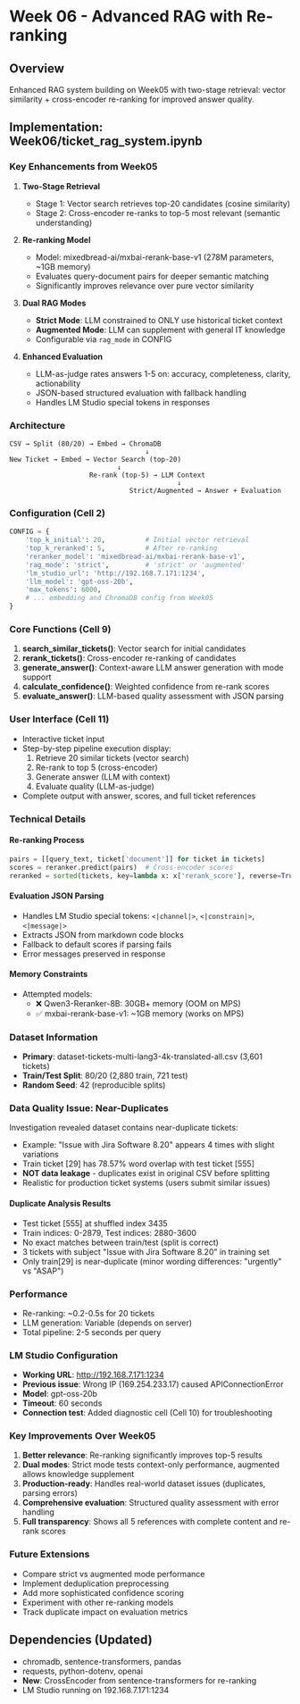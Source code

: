 # Week 06 - Advanced RAG with Re-ranking

## Overview
Enhanced RAG system building on Week05 with two-stage retrieval: vector similarity + cross-encoder re-ranking for improved answer quality.

## Implementation: Week06/ticket_rag_system.ipynb

### Key Enhancements from Week05
1. **Two-Stage Retrieval**
   - Stage 1: Vector search retrieves top-20 candidates (cosine similarity)
   - Stage 2: Cross-encoder re-ranks to top-5 most relevant (semantic understanding)
   
2. **Re-ranking Model**
   - Model: mixedbread-ai/mxbai-rerank-base-v1 (278M parameters, ~1GB memory)
   - Evaluates query-document pairs for deeper semantic matching
   - Significantly improves relevance over pure vector similarity

3. **Dual RAG Modes**
   - **Strict Mode**: LLM constrained to ONLY use historical ticket context
   - **Augmented Mode**: LLM can supplement with general IT knowledge
   - Configurable via `rag_mode` in CONFIG

4. **Enhanced Evaluation**
   - LLM-as-judge rates answers 1-5 on: accuracy, completeness, clarity, actionability
   - JSON-based structured evaluation with fallback handling
   - Handles LM Studio special tokens in responses

### Architecture
```
CSV → Split (80/20) → Embed → ChromaDB
                                  ↓
New Ticket → Embed → Vector Search (top-20)
                           ↓
                    Re-rank (top-5) → LLM Context
                                          ↓
                              Strict/Augmented → Answer + Evaluation
```

### Configuration (Cell 2)
```python
CONFIG = {
    'top_k_initial': 20,          # Initial vector retrieval
    'top_k_reranked': 5,          # After re-ranking
    'reranker_model': 'mixedbread-ai/mxbai-rerank-base-v1',
    'rag_mode': 'strict',         # 'strict' or 'augmented'
    'lm_studio_url': 'http://192.168.7.171:1234',
    'llm_model': 'gpt-oss-20b',
    'max_tokens': 6000,
    # ... embedding and ChromaDB config from Week05
}
```

### Core Functions (Cell 9)
1. **search_similar_tickets()**: Vector search for initial candidates
2. **rerank_tickets()**: Cross-encoder re-ranking of candidates
3. **generate_answer()**: Context-aware LLM answer generation with mode support
4. **calculate_confidence()**: Weighted confidence from re-rank scores
5. **evaluate_answer()**: LLM-based quality assessment with JSON parsing

### User Interface (Cell 11)
- Interactive ticket input
- Step-by-step pipeline execution display:
  1. Retrieve 20 similar tickets (vector search)
  2. Re-rank to top 5 (cross-encoder)
  3. Generate answer (LLM with context)
  4. Evaluate quality (LLM-as-judge)
- Complete output with answer, scores, and full ticket references

### Technical Details

#### Re-ranking Process
```python
pairs = [[query_text, ticket['document']] for ticket in tickets]
scores = reranker.predict(pairs)  # Cross-encoder scores
reranked = sorted(tickets, key=lambda x: x['rerank_score'], reverse=True)[:5]
```

#### Evaluation JSON Parsing
- Handles LM Studio special tokens: `<|channel|>`, `<|constrain|>`, `<|message|>`
- Extracts JSON from markdown code blocks
- Fallback to default scores if parsing fails
- Error messages preserved in response

#### Memory Constraints
- Attempted models:
  - ❌ Qwen3-Reranker-8B: 30GB+ memory (OOM on MPS)
  - ✅ mxbai-rerank-base-v1: ~1GB memory (works on MPS)

### Dataset Information
- **Primary**: dataset-tickets-multi-lang3-4k-translated-all.csv (3,601 tickets)
- **Train/Test Split**: 80/20 (2,880 train, 721 test)
- **Random Seed**: 42 (reproducible splits)

### Data Quality Issue: Near-Duplicates
Investigation revealed dataset contains near-duplicate tickets:
- Example: "Issue with Jira Software 8.20" appears 4 times with slight variations
- Train ticket [29] has 78.57% word overlap with test ticket [555]
- **NOT data leakage** - duplicates exist in original CSV before splitting
- Realistic for production ticket systems (users submit similar issues)

#### Duplicate Analysis Results
- Test ticket [555] at shuffled index 3435
- Train indices: 0-2879, Test indices: 2880-3600
- No exact matches between train/test (split is correct)
- 3 tickets with subject "Issue with Jira Software 8.20" in training set
- Only train[29] is near-duplicate (minor wording differences: "urgently" vs "ASAP")

### Performance
- Re-ranking: ~0.2-0.5s for 20 tickets
- LLM generation: Variable (depends on server)
- Total pipeline: 2-5 seconds per query

### LM Studio Configuration
- **Working URL**: http://192.168.7.171:1234
- **Previous issue**: Wrong IP (169.254.233.17) caused APIConnectionError
- **Model**: gpt-oss-20b
- **Timeout**: 60 seconds
- **Connection test**: Added diagnostic cell (Cell 10) for troubleshooting

### Key Improvements Over Week05
1. **Better relevance**: Re-ranking significantly improves top-5 results
2. **Dual modes**: Strict mode tests context-only performance, augmented allows knowledge supplement
3. **Production-ready**: Handles real-world dataset issues (duplicates, parsing errors)
4. **Comprehensive evaluation**: Structured quality assessment with error handling
5. **Full transparency**: Shows all 5 references with complete content and re-rank scores

### Future Extensions
- Compare strict vs augmented mode performance
- Implement deduplication preprocessing
- Add more sophisticated confidence scoring
- Experiment with other re-ranking models
- Track duplicate impact on evaluation metrics

## Dependencies (Updated)
- chromadb, sentence-transformers, pandas
- requests, python-dotenv, openai
- **New**: CrossEncoder from sentence-transformers for re-ranking
- LM Studio running on 192.168.7.171:1234
